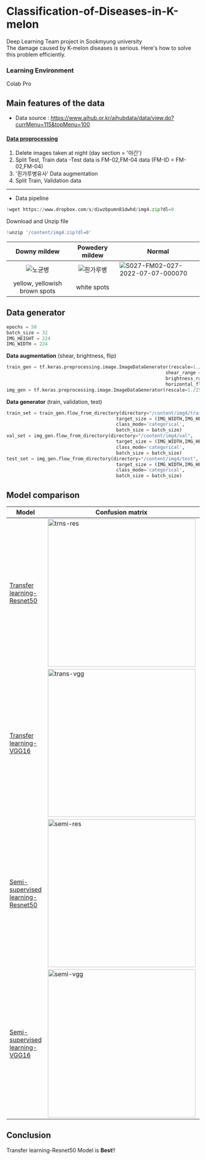 # Classification-of-Diseases-in-K-melon
Deep Learning Team project in Sookmyung university\
The damage caused by K-melon diseases is serious. Here's how to solve this problem efficiently.

### Learning Environment
Colab Pro

## Main features of the data
* Data source : https://www.aihub.or.kr/aihubdata/data/view.do?currMenu=115&topMenu=100
#### [Data proprocessing](https://github.com/YooJung-Moon/Classification-of-Diseases-in-K-melon/blob/main/Data_preprocessing.ipynb)
1. Delete images taken at night (day section = '야간')
2. Split Test, Train data -Test data is FM-02,FM-04 data (FM-ID = FM-02,FM-04)
3. '흰가루병유사' Data augmentation
4. Split Train, Validation data
---
* Data pipeline
```python
!wget https://www.dropbox.com/s/diwzbpumn81dwhd/img4.zip?dl=0
```
Download and Unzip file

```python
!unzip '/content/img4.zip?dl=0'
```
|Downy mildew|Powedery mildew|Normal|
|:---:|:---:|---|
|![노균병](https://github.com/YooJung-Moon/Classification-of-Diseases-in-K-melon/assets/89197996/fc85bd20-7ad4-4ebf-9f72-9143a4c1747c)|![흰가루병](https://github.com/YooJung-Moon/Classification-of-Diseases-in-K-melon/assets/89197996/624487cd-92c9-44d4-bb5a-8676e8301cc8)|![S027-FM02-027-2022-07-07-000070](https://github.com/YooJung-Moon/Classification-of-Diseases-in-K-melon/assets/89197996/e4f96ccd-bcda-47aa-bc62-9633ad233b7d)|
|yellow, yellowish brown spots|white spots|

## Data generator
```python
epochs = 50
batch_size = 32
IMG_HEIGHT = 224
IMG_WIDTH = 224
```
**Data augmentation** (shear, brightness, flip)
```python
train_gen = tf.keras.preprocessing.image.ImageDataGenerator(rescale=1./255,
                                                          shear_range = 60,                                                                                                                    # shear_range = 60,
                                                          brightness_range = (0.8,1.2),
                                                          horizontal_flip = True)
img_gen = tf.keras.preprocessing.image.ImageDataGenerator(rescale=1./255)
```
**Data generator** (train, validation, test)
```python
train_set = train_gen.flow_from_directory(directory="/content/img4/train",
                                        target_size = (IMG_WIDTH,IMG_HEIGHT),
                                        class_mode='categorical',
                                        batch_size = batch_size)
val_set = img_gen.flow_from_directory(directory="/content/img4/val",
                                        target_size = (IMG_WIDTH,IMG_HEIGHT),
                                        class_mode='categorical',
                                        batch_size = batch_size)
test_set = img_gen.flow_from_directory(directory="/content/img4/test",
                                        target_size = (IMG_WIDTH,IMG_HEIGHT),
                                        class_mode='categorical',
                                        batch_size = batch_size)
```
## Model comparison
|Model|Confusion matrix|Accuracy|
|------|---|---|
|[Transfer learning-Resnet50](https://github.com/YooJung-Moon/Classification-of-Diseases-in-K-melon/blob/main/ResNet50_transferlearning.ipynb)|<img width="385" alt="trns-res" src="https://github.com/YooJung-Moon/Classification-of-Diseases-in-K-melon/assets/89197996/f60ae42d-a4af-4856-8669-15feafdddbf1">|83.7%|
|[Transfer learning-VGG16](https://github.com/YooJung-Moon/Classification-of-Diseases-in-K-melon/blob/main/VGG16_Transfer.ipynb)|<img width="385" alt="trans-vgg" src="https://github.com/YooJung-Moon/Classification-of-Diseases-in-K-melon/assets/89197996/63eab467-bbcc-4bb3-a440-20bb68925962">|81.3%|
|[Semi-supervised learning-Resnet50](https://github.com/YooJung-Moon/Classification-of-Diseases-in-K-melon/blob/main/semi_ResNet50.ipynb)|<img width="385" alt="semi-res" src="https://github.com/YooJung-Moon/Classification-of-Diseases-in-K-melon/assets/89197996/191c83f8-fc58-4af4-9197-a1a95126967b">|55.7%|
|[Semi-supervised learning-VGG16](https://github.com/YooJung-Moon/Classification-of-Diseases-in-K-melon/blob/main/semi_Vgg16.ipynb)|<img width="385" alt="semi-vgg" src="https://github.com/YooJung-Moon/Classification-of-Diseases-in-K-melon/assets/89197996/4d0fa5b6-fa2c-48c6-9271-9b6525453933">|82%|
## Conclusion
Transfer learning-Resnet50 Model is **Best**!!

